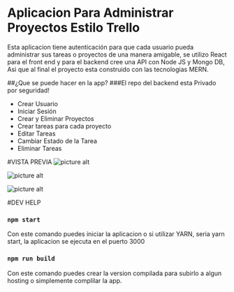 # Aplicacion Para Administrar Proyectos Estilo Trello
Esta aplicacion tiene autenticación para que cada usuario pueda administrar sus tareas o proyectos de una manera amigable,
se utilizo React para el front end y para el backend cree una API con Node JS y Mongo DB, Asi que al final el proyecto esta construido con las tecnologias MERN.


##¿Que se puede hacer en la app?
###El repo del backend esta Privado por seguridad!

* Crear Usuario
* Iniciar Sesión
* Crear y Eliminar Proyectos
* Crear tareas para cada proyecto
* Editar Tareas
* Cambiar Estado de la Tarea
* Eliminar Tareas

#VISTA PREVIA
![picture alt](https://firebasestorage.googleapis.com/v0/b/proyectos-607ad.appspot.com/o/task-mern1.png?alt=media&token=39309712-dd83-4560-8141-a9c3303ac597)

![picture alt](https://firebasestorage.googleapis.com/v0/b/proyectos-607ad.appspot.com/o/task-mern2.png?alt=media&token=222e3b7b-41a9-4152-b828-ada9ea094fb1)

![picture alt](https://firebasestorage.googleapis.com/v0/b/proyectos-607ad.appspot.com/o/task-mern3.png?alt=media&token=4f9dff7b-865a-4146-8cae-88570288afa5)

#DEV HELP
### `npm start`

Con este comando puedes iniciar la aplicacion o si utilizar YARN, seria yarn start, la aplicacion se ejecuta en el puerto 3000

### `npm run build`
Con este comando puedes crear la version compilada para subirlo a algun hosting o simplemente complilar la app.
